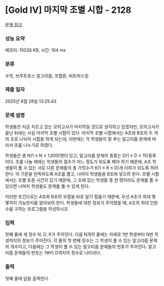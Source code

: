 # [Gold IV] 마지막 조별 시합 - 2128 

[문제 링크](https://www.acmicpc.net/problem/2128) 

### 성능 요약

메모리: 15028 KB, 시간: 164 ms

### 분류

수학, 브루트포스 알고리즘, 조합론, 비트마스킹

### 제출 일자

2025년 8월 28일 13:25:43

### 문제 설명

<p>학생들은 지금 치르고 있는 모의고사가 마지막일 것으로 생각하고 있겠지만, 모의고사가 끝난 뒤에는 사실 마지막 조별 시합이 있다. 마지막 조별 시합에서는 A조와 B조의 두 개의 조로 나뉘어 시합을 하게 되는데, 이번에는 각 학생들이 잘 푸는 알고리즘 문제에 따라서 조를 나누기로 하였다.</p>

<p>학생들은 총 N(1 ≤ N ≤ 1,000)명이 있고, 알고리즘 문제의 종류는 D(1 ≤ D ≤ 15)종류이다. 조를 나눌 때에는 학생들의 점수가 어느 정도가 되도록 해야 하기 때문에, A조 학생들이 풀 수 있는 서로 다른 문제들의 총 가짓수가 K(1 ≤ K ≤ D)개 이하가 되도록 하려 한다. 이 기준을 만족하도록 A조를 뽑고, 나머지 학생들을 B조에 넣으려 한다. 조별 시합에서는 조별 토론 시간이 있기 때문에, 그 조에 있는 학생들 중 한 명이라도 문제를 풀 수 있으면 나머지 학생들도 문제를 풀 수 있게 된다.</p>

<p>이러한 조건으로는 A조와 B조의 우열을 바로 알기 힘들기 때문에, 우선 A조가 최대 몇 몇까지 가능한지를 알아보려 한다. 학생들에 대한 정보가 주어졌을 때, A조의 최대 인원수를 구하는 프로그램을 작성하시오.</p>

### 입력 

 <p>첫째 줄에 세 정수 N, D, K가 주어진다. 다음 N개의 줄에는 차례로 1번 학생부터 N번 학생까지의 정보가 주어진다. 각 줄의 첫 번째 정수는 그 학생이 풀 수 있는 알고리즘 문제의 개수이고, 다음에는 그 학생이 풀 수 있는 알고리즘 문제들의 번호가 주어진다. 알고리즘 문제들의 번호는 1부터 D까지의 정수로 나타낸다.</p>

### 출력 

 <p>첫째 줄에 답을 출력한다.</p>

